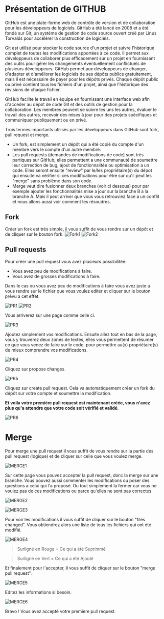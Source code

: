 # Présentation de GITHUB 
GitHub est une plate-forme web de contrôle de version et de collaboration pour les développeurs de logiciels. GitHub a été lancé en 2008 et a été fondé sur Git, un système de gestion de code source ouvert créé par Linus Torvalds pour accélérer la construction de logiciels.

Git est utilisé pour stocker le code source d'un projet et suivre l'historique complet de toutes les modifications apportées à ce code. Il permet aux développeurs de collaborer plus efficacement sur un projet en fournissant des outils pour gérer les changements éventuellement conflictuels de plusieurs développeurs. GitHub permet aux développeurs de changer, d'adapter et d'améliorer les logiciels de ses dépôts publics gratuitement, mais il est nécessaire de payer pour les dépôts privés. Chaque dépôt public ou privé contient tous les fichiers d'un projet, ainsi que l'historique des révisions de chaque fichier.

GitHub facilite le travail en équipe en fournissant une interface web afin d'accéder au dépôt de code Git et des outils de gestion pour la collaboration. Les membres peuvent se suivre les uns les autres, évaluer le travail des autres, recevoir des mises à jour pour des projets spécifiques et communiquer publiquement ou en privé.

Trois termes importants utilisés par les développeurs dans GitHub sont fork, pull request et merge.

- Un fork, est simplement un dépôt qui a été copié du compte d'un membre vers le compte d'un autre membre.
- Les pull requests (demandes de modifications de code) sont très partiques sur GitHub, elles permettent a une communauté de soumettre leur correction de bug, ajout de fonctionnalitée ou optimisation a un code. Elles seront ensuite "review" par le/les propriétaire(s) du dépot qui ensuite va vérifier si ces modifications pour être sur qu'il peut les "merge" sans problème dans son code.
- Merge veut dire fusionner deux branches (voir ci dessous) pour par exemple ajouter les fonctionnalités mise a jour sur la branche B a la branche A. Mais il peut arriver que vous vous retrouviez face a un conflit et nous allons aussi voir comment les résoudres.

## Fork

Créer un fork est très simple, il vous suffit de vous rendre sur un dépôt et de cliquer sur le bouton fork.
![Fork1](https://imgur.com/YAS4zPo.png)
![Fork2](https://imgur.com/ZxsZw5A.png)

## Pull requests

Pour créer une pull request vous avez plusieurs possibilitée.

- Vous avez peu de modifications à faire.
- Vous avez de grosses modifications à faire.

Dans le cas ou vous avez peu de modifications à faire vous avez juste a vous rendre sur le fichier que vous voulez editer et cliquer sur le bouton prévu a cet effet.

![PR1](https://imgur.com/9mgNj8X.png)
![PR2](https://imgur.com/xAEMOsZ.png)

Vous arriverez sur une page comme celle ci.

![PR3](https://imgur.com/k0bPEKJ.png)

Ajoutez simplement vos modifications.
Ensuite allez tout en bas de la page, vous y trouverez deux zones de textes, elles vous permettent de résumer ce que vous venez de faire sur le code, pour permettre au(x) propriétaire(s) de mieux comprendre vos modifications.

![PR4](https://imgur.com/C4xTj9y.png)

Cliquez sur propose changes.

![PR5](https://imgur.com/Man1z6T.png)

Cliquez sur create pull request. Cela va automatiquement créer un fork du dépôt sur votre compte et soumettre la modification.

**Et voila votre première pull request est maintenant créée, vous n'avez plus qu'a attendre que votre code soit vérifié et validé.**

![PR6](https://imgur.com/89i28tY.png)

# Merge 

Pour merge une pull request il vous suffit de vous rendre sur la partie des pull request (logique) et de cliquer sur celle que vous voulez merge.

![MERGE1](https://imgur.com/89i28tY.png)

Sur cette page vous pouvez accepter la pull request, donc la merge sur une branche. Vous pouvez aussi commenter les modifications ou poser des questions a celui qui l'a proposé. Ou tout simplement la fermer car vous ne voulez pas de ces modifications ou parce qu'elles ne sont pas correctes.

![MERGE2](https://imgur.com/rUoj0Gr.png)

![MERGE3](https://imgur.com/heSFezh.png)

Pour voir les modifications il vous suffit de cliquer sur le bouton "files changed". Vous obtiendrez alors une liste de tous les fichiers qui ont été modifié.

![MERGE4](https://imgur.com/0kACVye.png)

> Surligné en Rouge = Ce qui a été Suprimmé

> Surligné en Vert = Ce qui a été Ajouté

Et finalement pour l'accepter, il vous suffit de cliquer sur le bouton "merge pull request".

![MERGE5](https://imgur.com/8DjuHNC.png)

Editez les informations si besoin.

![MERGE6](https://imgur.com/9AuLYMm.png)

Bravo ! Vous avez accepté votre première pull request.

